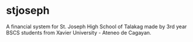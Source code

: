 # stjoseph
A financial system for St. Joseph High School of Talakag made by 3rd year BSCS students from Xavier University - Ateneo de Cagayan.
